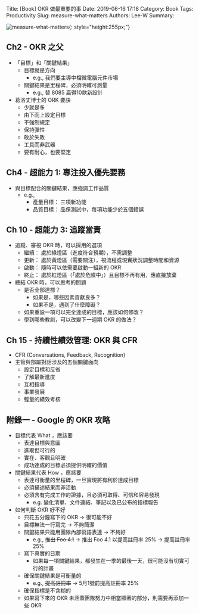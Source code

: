 Title: [Book] OKR 做最重要的事
Date: 2019-06-16 17:18
Category: Book
Tags: Productivity
Slug: measure-what-matters
Authors: Lee-W
Summary: 


![measure-what-matters]({static}/images/books/measure-what-matters.jpg){: style="height:255px;"}

<!--more-->

## Ch2 - OKR 之父
* 「目標」和「關鍵結果」
    * 目標就是方向
        * e.g., 我們要主導中檔微電腦元件市場
    * 關鍵結果是里程碑，必須明確可測量
        * e.g., 替 8085 贏得10款新設計
* 葛洛丈博士的 ORK 要訣
    * 少就是多
    * 由下而上設定目標
    * 不強制規定
    * 保持彈性
    * 敢於失敗
    * 工具而非武器
    * 要有耐心，也要堅定


## Ch4 - 超能力 1: 專注投入優先要務
* 與目標配合的關鍵結果，應強調工作品質
    * e.g.,
        * 產量目標： 三項新功能
        * 品質目標： 品保測試中，每項功能少於五個錯誤


## Ch 10 - 超能力 3: 追蹤當責
* 追蹤、審視 OKR 時，可以採用的選項
    * 繼續： 處於綠燈區（進度符合預期），不需調整
    * 更新： 處於黃燈區（需要關注），視流程或現實狀況調整時間和資源
    * 啟動： 隨時可以依需要啟動一組新的 OKR
    * 終止： 處於紅燈區（「處於危險中」）且目標不再有用，應直接放棄
* 總結 OKR 時，可以思考的問題
    * 是否全部達標？
        * 如果是，哪些因素貢獻良多？
        * 如果不是，遇到了什麼障礙？
    * 如果重設一項可以完全達成的目標，應該如何修改？
    * 學到哪些教訓，可以改變下一週期 OKR 的做法？


## Ch 15 - 持續性績效管理: OKR 與 CFR
* CFR (Conversations, Feedback, Recognition)
* 主管與部屬對話涉及的五個關鍵面向
    * 設定目標和反省
    * 了解最新進度
    * 互相指導
    * 事業發展
    * 輕量的績效考核

## 附錄一 - Google 的 OKR 攻略
* 目標代表 What ，應該要
    * 表達目標與意圖
    * 進取但可行的
    * 實在、客觀且明確
    * 成功達成的目標必須提供明確的價值
* 關鍵結果代表 How ，應該要
    * 表達可衡量的里程碑，一旦實現將有利於達成目標
    * 必須描述結果而非活動
    * 必須含有完成工作的證據，且必須可取得、可信和容易發現
        * e.g. 變化清單、文件連結、筆記以及已公布的指標報告
* 如何判斷 OKR 好不好
    * 只花五分鐘寫下的 OKR → 很可能不好
    * 目標無法一行寫完 → 不夠簡潔
    * 關鍵結果只能用團隊內部術語表達 → 不夠好
        * e.g., ~~推出 Foo 4.1~~ → 推出 Foo 4.1 以提高註冊率 25% → 提高註冊率 25%
    * 寫下真實的日期
        * 如果每一項關鍵結果，都發生在一季的最後一天，很可能沒有切實可行的計畫
    * 確保關鍵結果是可衡量的
        * e.g., ~~提高註冊率~~ → 5月1號前提高註冊率 25%
    * 確保指標是不含糊的
    * 如果寫下來的 OKR 未涵蓋團隊努力中相當顯著的部分，則需要再添加一些 OKR
